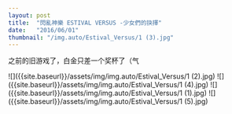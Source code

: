 ```yaml
---
layout: post
title:  "閃亂神樂 ESTIVAL VERSUS -少女們的抉擇"
date:   "2016/06/01"
thumbnail: "/img.auto/Estival_Versus/1 (3).jpg"
---
```

之前的旧游戏了，白金只差一个奖杯了（气

![]({{site.baseurl}}/assets/img/img.auto/Estival_Versus/1 (2).jpg)
![]({{site.baseurl}}/assets/img/img.auto/Estival_Versus/1 (4).jpg)
![]({{site.baseurl}}/assets/img/img.auto/Estival_Versus/1 (1).jpg)
![]({{site.baseurl}}/assets/img/img.auto/Estival_Versus/1 (5).jpg)